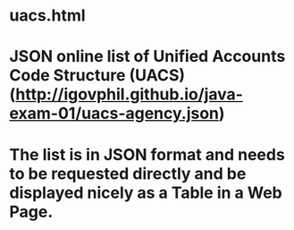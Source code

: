 # uacs.html
# JSON online list of Unified Accounts Code Structure (UACS) (http://igovphil.github.io/java-exam-01/uacs-agency.json) 
# The list is in JSON format and needs to be requested directly and be displayed nicely as a Table in a Web Page.
